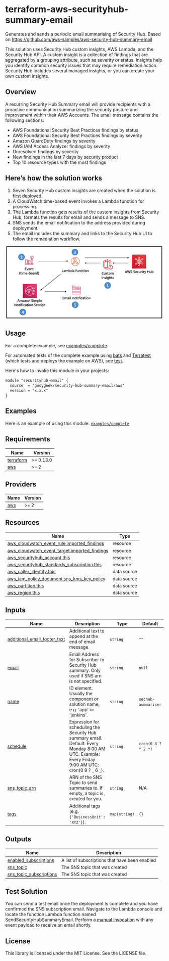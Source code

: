 # terraform-aws-securityhub-summary-email

Generates and sends a periodic email summarising of Security Hub. Based on https://github.com/aws-samples/aws-security-hub-summary-email

This solution uses Security Hub custom insights, AWS Lambda, and the Security Hub API. A custom insight is a collection of findings that are aggregated by a grouping attribute, such as severity or status. Insights help you identify common security issues that may require remediation action. Security Hub includes several managed insights, or you can create your own custom insights.

## Overview

A recurring Security Hub Summary email will provide recipients with a proactive communication summarizing the security posture and improvement within their AWS Accounts. The email message contains the following sections:

- AWS Foundational Security Best Practices findings by status
- AWS Foundational Security Best Practices findings by severity
- Amazon GuardDuty findings by severity
- AWS IAM Access Analyzer findings by severity
- Unresolved findings by severity
- New findings in the last 7 days by security product
- Top 10 resource types with the most findings

## Here’s how the solution works

1. Seven Security Hub custom insights are created when the solution is first deployed.
2. A CloudWatch time-based event invokes a Lambda function for processing.
3. The Lambda function gets results of the custom insights from Security Hub, formats the results for email and sends a message to SNS.
4. SNS sends the email notification to the address provided during deployment.
5. The email includes the summary and links to the Security Hub UI to follow the remediation workflow.

![diagram](docs/diagram.png)

## Usage

For a complete example, see [examples/complete](examples/complete).

For automated tests of the complete example using [bats](https://github.com/bats-core/bats-core) and [Terratest](https://github.com/gruntwork-io/terratest) (which tests and deploys the example on AWS), see [test](test).

Here's how to invoke this module in your projects:

```hcl
module "securityhub-email" {
  source  = "gooygeek/security-hub-summary-email/aws"
  version = "x.x.x"
}
```

## Examples

Here is an example of using this module: [`examples/complete`](https://github.com/gooygeek/terraform-aws-securityhub-summary-email/tree/master/examples/complete/)

## Requirements

| Name                                                                     | Version   |
| ------------------------------------------------------------------------ | --------- |
| <a name="requirement_terraform"></a> [terraform](#requirement_terraform) | >= 0.13.0 |
| <a name="requirement_aws"></a> [aws](#requirement_aws)                   | >= 2      |

## Providers

| Name                                             | Version |
| ------------------------------------------------ | ------- |
| <a name="provider_aws"></a> [aws](#provider_aws) | >= 2    |

## Resources

| Name                                                                                                                                                          | Type        |
| ------------------------------------------------------------------------------------------------------------------------------------------------------------- | ----------- |
| [aws_cloudwatch_event_rule.imported_findings](https://registry.terraform.io/providers/hashicorp/aws/latest/docs/resources/cloudwatch_event_rule)              | resource    |
| [aws_cloudwatch_event_target.imported_findings](https://registry.terraform.io/providers/hashicorp/aws/latest/docs/resources/cloudwatch_event_target)          | resource    |
| [aws_securityhub_account.this](https://registry.terraform.io/providers/hashicorp/aws/latest/docs/resources/securityhub_account)                               | resource    |
| [aws_securityhub_standards_subscription.this](https://registry.terraform.io/providers/hashicorp/aws/latest/docs/resources/securityhub_standards_subscription) | resource    |
| [aws_caller_identity.this](https://registry.terraform.io/providers/hashicorp/aws/latest/docs/data-sources/caller_identity)                                    | data source |
| [aws_iam_policy_document.sns_kms_key_policy](https://registry.terraform.io/providers/hashicorp/aws/latest/docs/data-sources/iam_policy_document)              | data source |
| [aws_partition.this](https://registry.terraform.io/providers/hashicorp/aws/latest/docs/data-sources/partition)                                                | data source |
| [aws_region.this](https://registry.terraform.io/providers/hashicorp/aws/latest/docs/data-sources/region)                                                      | data source |

## Inputs

| Name                                                                                                                  | Description                                                                                                                                        | Type          | Default             | Required |
| --------------------------------------------------------------------------------------------------------------------- | -------------------------------------------------------------------------------------------------------------------------------------------------- | ------------- | ------------------- | :------: |
| <a name="input_additional_email_footer_text"></a> [additional_email_footer_text](#input_additional_email_footer_text) | Additional text to append at the end of email message.                                                                                             | `string`      | `""`                |    no    |
| <a name="input_email"></a> [email](#input_email)                                                                      | Email Address for Subscriber to Security Hub summary. Only used if SNS arn is not specified.                                                       | `string`      | `null`              |    no    |
| <a name="input_name"></a> [name](#input_name)                                                                         | ID element. Usually the component or solution name, e.g. 'app' or 'jenkins'.                                                                       | `string`      | `sechub-aummariser` |    no    |
| <a name="input_schedule"></a> [schedule](#input_schedule)                                                             | Expression for scheduling the Security Hub summary email. Default: Every Monday 8:00 AM UTC. Example: Every Friday 9:00 AM UTC: cron(0 9 ? _ 6 _). | `string`      | `cron(0 8 ? * 2 *)` |    no    |
| <a name="input_sns_topic_arn"></a> [sns_topic_arn](#input_sns_topic_arn)                                              | ARN of the SNS Topic to send summaries to. If empty, a topic is created for you.                                                                   | `string`      | N/A                 |   yes    |
| <a name="input_tags"></a> [tags](#input_tags)                                                                         | Additional tags (e.g. `{'BusinessUnit': 'XYZ'}`).                                                                                                  | `map(string)` | `{}`                |    no    |

## Outputs

| Name                                                                                                     | Description                                    |
| -------------------------------------------------------------------------------------------------------- | ---------------------------------------------- |
| <a name="output_enabled_subscriptions"></a> [enabled_subscriptions](#output_enabled_subscriptions)       | A list of subscriptions that have been enabled |
| <a name="output_sns_topic"></a> [sns_topic](#output_sns_topic)                                           | The SNS topic that was created                 |
| <a name="output_sns_topic_subscriptions"></a> [sns_topic_subscriptions](#output_sns_topic_subscriptions) | The SNS topic that was created                 |

## Test Solution

You can send a test email once the deployment is complete and you have confirmed the SNS subscription email. Navigate to the Lambda console and locate the function Lambda function named SendSecurityHubSummaryEmail. Perform a [manual invocation](https://docs.aws.amazon.com/lambda/latest/dg/getting-started-create-function.html#get-started-invoke-manually) with any event payload to receive an email shortly.

## License

This library is licensed under the MIT License. See the LICENSE file.
